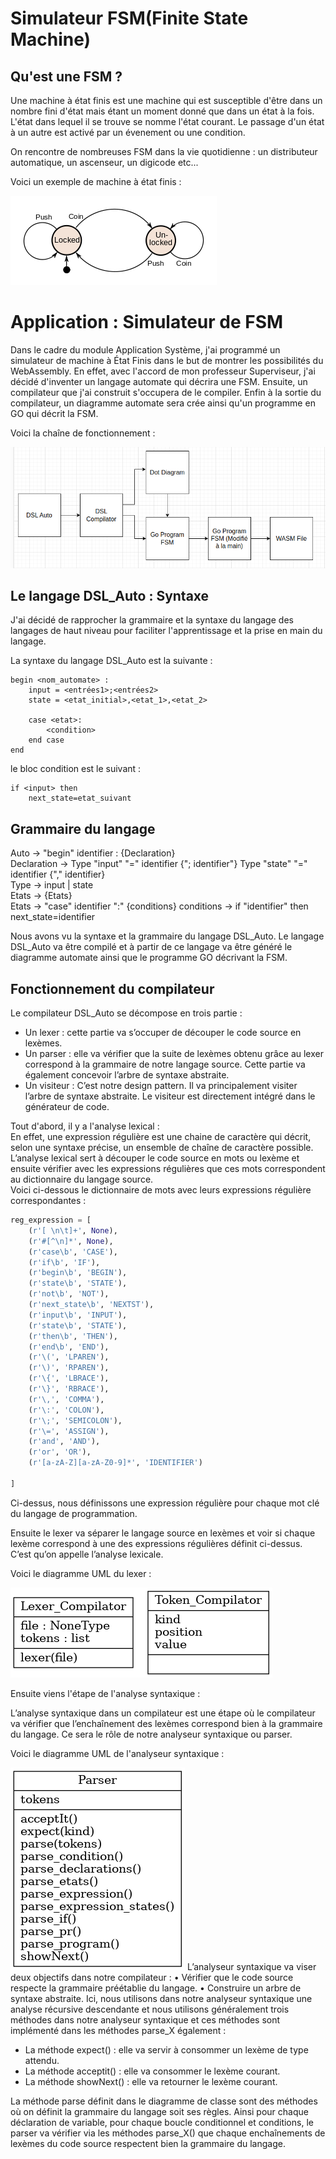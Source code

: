 # Simulateur FSM(Finite State Machine)


## Qu'est une FSM ?
Une machine à état finis est une machine qui est susceptible d'être dans un nombre fini d'état mais étant un moment donné que dans un état à la fois. L'état dans lequel il se trouve se nomme l'état courant. Le passage d'un état à un autre est activé par un évenement ou une condition.

On rencontre de nombreuses FSM dans la vie quotidienne : un distributeur automatique, un ascenseur, un digicode etc...

Voici un exemple de machine à état finis : 


<img src="images/FSM.png">

# Application : Simulateur de FSM

Dans le cadre du module Application Système, j'ai programmé un simulateur de machine à État Finis dans le but de montrer les possibilités du WebAssembly. En effet, avec l'accord de mon professeur Superviseur, j'ai décidé d'inventer un langage automate qui décrira une FSM. Ensuite, un compilateur que j'ai construit s'occupera de le compiler. Enfin à la sortie du compilateur, un diagramme automate sera crée ainsi qu'un programme en GO qui décrit la FSM.

Voici la chaîne de fonctionnement : 

<img src="images/compil.png">

## Le langage DSL_Auto : Syntaxe
J'ai décidé de rapprocher la grammaire et la syntaxe du langage des langages de haut niveau pour faciliter l'apprentissage et la prise en main du langage.

La syntaxe du langage DSL_Auto est la suivante : 
```
begin <nom_automate> :
    input = <entrées1>;<entrées2>
    state = <etat_initial>,<etat_1>,<etat_2>

    case <etat>:
        <condition>
    end case
end

```

le bloc condition est le suivant : 
```
if <input> then 
    next_state=etat_suivant
```

## Grammaire du langage

Auto -> "begin" identifier : {Declaration}   
Declaration -> Type "input" "=" identifier {"; identifier"} Type "state" "=" identifier {"," identifier}   
Type -> input | state  
Etats -> {Etats}  
Etats -> "case" identifier ":" {conditions} 
conditions -> if "identifier" then next_state=identifier   

Nous avons vu la syntaxe et la grammaire du langage DSL_Auto. Le langage DSL_Auto va être compilé et à partir de ce langage va être généré le diagramme automate ainsi que le programme GO décrivant la FSM.

## Fonctionnement du compilateur
Le compilateur DSL_Auto se décompose en trois partie : 
- Un lexer : cette partie va s’occuper de découper le code source en lexèmes.  
- Un parser : elle va vérifier que la suite de lexèmes obtenu grâce au lexer correspond à la grammaire de notre langage source. Cette partie va également concevoir l’arbre de syntaxe abstraite.
- Un visiteur : C’est notre design pattern. Il va principalement visiter l’arbre de syntaxe abstraite. Le visiteur est directement intégré dans le générateur de code.

Tout d'abord, il y a l'analyse lexical :    
En effet, une expression régulière est une chaine de caractère qui décrit, selon une syntaxe précise, un ensemble de chaîne de caractère possible.
L’analyse lexical sert à découper le code source en mots ou lexème et ensuite vérifier avec les expressions régulières que ces mots correspondent au dictionnaire du langage source.    
Voici ci-dessous le dictionnaire de mots avec leurs expressions régulière correspondantes :

```Python
reg_expression = [
    (r'[ \n\t]+', None),
    (r'#[^\n]*', None),
    (r'case\b', 'CASE'),
    (r'if\b', 'IF'),
    (r'begin\b', 'BEGIN'),
    (r'state\b', 'STATE'),
    (r'not\b', 'NOT'),
    (r'next_state\b', 'NEXTST'),
    (r'input\b', 'INPUT'),
    (r'state\b', 'STATE'),
    (r'then\b', 'THEN'),
    (r'end\b', 'END'),
    (r'\(', 'LPAREN'),
    (r'\)', 'RPAREN'),
    (r'\{', 'LBRACE'),
    (r'\}', 'RBRACE'),
    (r'\,', 'COMMA'),
    (r'\:', 'COLON'),
    (r'\;', 'SEMICOLON'),
    (r'\=', 'ASSIGN'),
    (r'and', 'AND'),
    (r'or', 'OR'),
    (r'[a-zA-Z][a-zA-Z0-9]*', 'IDENTIFIER')
    
]
```
Ci-dessus, nous définissons une expression régulière pour chaque mot clé du langage de programmation.

Ensuite le lexer va séparer le langage source en lexèmes et voir si chaque lexème correspond à une des expressions régulières définit ci-dessus. C’est qu’on appelle l’analyse lexicale.

Voici le diagramme UML du lexer :    

<img src="images/lexerClass.png">

Ensuite viens l'étape de l'analyse syntaxique : 

L’analyse syntaxique dans un compilateur est une étape où le compilateur va vérifier que l’enchaînement des lexèmes correspond bien à la grammaire du langage. Ce sera le rôle de notre analyseur syntaxique ou parser.

Voici le diagramme UML de l'analyseur syntaxique : 

<img src="images/parserClass.png">
L’analyseur syntaxique va viser deux objectifs dans notre compilateur :
    • Vérifier que le code source respecte la grammaire préétablie du langage.
    • Construire un arbre de syntaxe abstraite.
Ici, nous utilisons dans notre analyseur syntaxique une analyse récursive descendante et nous utilisons généralement trois méthodes dans notre analyseur syntaxique et ces méthodes sont implémenté dans les méthodes parse_X également :    

- La méthode expect() : elle va servir à consommer un lexème de type attendu.
- La méthode acceptit() : elle va consommer le lexème courant.
- La méthode showNext() : elle va retourner le lexème courant.   

La méthode parse définit dans le diagramme de classe sont des méthodes où on définit la grammaire du langage soit ses règles.
Ainsi pour chaque déclaration de variable, pour chaque boucle conditionnel et conditions, le parser va vérifier via les méthodes parse_X() que chaque enchaînements de lexèmes du code source respectent bien la grammaire du langage.
